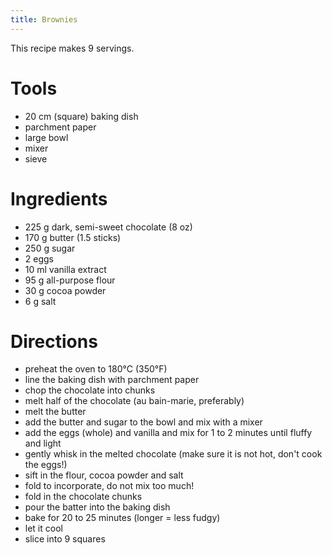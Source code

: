 ```yaml
---
title: Brownies
---
```


This recipe makes 9 servings.

# Tools

- 20 cm (square) baking dish
- parchment paper
- large bowl
- mixer
- sieve

# Ingredients

- 225 g dark, semi-sweet chocolate (8 oz)
- 170 g butter (1.5 sticks)
- 250 g sugar
- 2 eggs
- 10 ml vanilla extract
- 95 g all-purpose flour
- 30 g cocoa powder
- 6 g salt

# Directions

- preheat the oven to 180°C (350°F)
- line the baking dish with parchment paper
- chop the chocolate into chunks
- melt half of the chocolate (au bain-marie, preferably)
- melt the butter
- add the butter and sugar to the bowl and mix with a mixer
- add the eggs (whole) and vanilla and mix for 1 to 2 minutes until fluffy and light
- gently whisk in the melted chocolate (make sure it is not hot, don't cook the eggs!)
- sift in the flour, cocoa powder and salt
- fold to incorporate, do not mix too much!
- fold in the chocolate chunks
- pour the batter into the baking dish
- bake for 20 to 25 minutes (longer = less fudgy)
- let it cool
- slice into 9 squares
